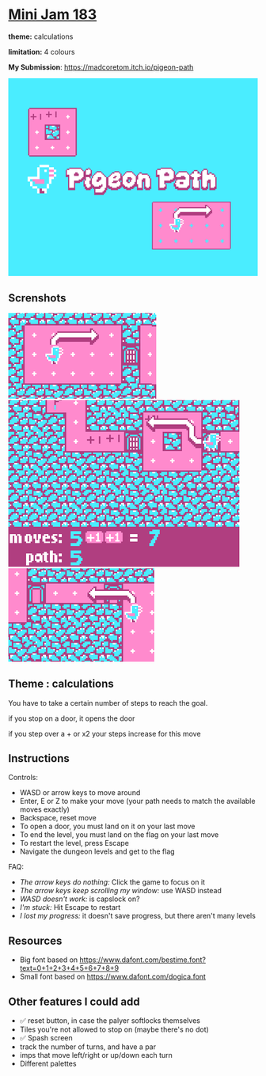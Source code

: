 # [Mini Jam 183](https://itch.io/jam/mini-jam-183-calculations)
**theme:** calculations

**limitation:** 4 colours

**My Submission**: https://madcoretom.itch.io/pigeon-path

![!cover image](./itch.io/cover.png)

## Screnshots
![!screnshot](./itch.io/ss1.png)
![!screnshot](./itch.io/ss2.png)
![!screnshot](./itch.io/ss3.png)

## Theme : calculations

You have to take a certain number of steps to reach the goal.

if you stop on a door, it opens the door

if you step over a + or x2 your steps increase for this move

## Instructions

Controls:

* WASD or arrow keys to move around
* Enter, E or Z to make your move (your path needs to match the available moves exactly)
* Backspace, reset move
* To open a door, you must land on it on your last move
* To end the level, you must land on the flag on your last move
* To restart the level, press Escape
* Navigate the dungeon levels and get to the flag 

FAQ:

* *The arrow keys do nothing:* Click the game to focus on it
* *The arrow keys keep scrolling my window:* use WASD instead
* *WASD doesn't work:* is capslock on?
* *I'm stuck:* Hit Escape to restart
* *I lost my progress:* it doesn't save progress, but there aren't many levels

## Resources

* Big font based on https://www.dafont.com/bestime.font?text=0+1+2+3+4+5+6+7+8+9
* Small font based on https://www.dafont.com/dogica.font
## Other features I could add

* ✅ reset button, in case the palyer softlocks themselves
* Tiles you're not allowed to stop on (maybe there's no dot)
* ✅ Spash screen
* track the number of turns, and have a par
* imps that move left/right or up/down each turn
* Different palettes